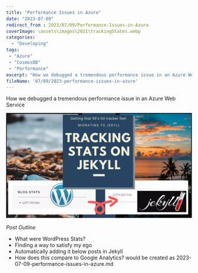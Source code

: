 ```yaml
---
title: "Performance Issues in Azure"
date: "2023-07-09"
redirect_from : 2023/07/09/Performance-Issues-in-Azure
coverImage: \assets\images\2021\trackingStates.webp
categories:
  - "Developing"
tags:
 - "Azure"
 - "CosmosDB"
 - "Performance"
excerpt: "How we debugged a tremendous performance issue in an Azure Web Service"
fileName: '07/09/2023-performance-issues-in-azure'
---
```

How we debugged a tremendous performance issue in an Azure Web Service

![Header for this post, reads 'How To Make GitHub Button'](\assets\images\2021\trackingStates.webp)

*Post Outline*

* What were WordPress Stats?
* Finding a way to satisfy my ego
* Automatically adding it below posts in Jekyll
* How does this compare to Google Analytics?
would be created as 2023-07-09-performance-issues-in-azure.md